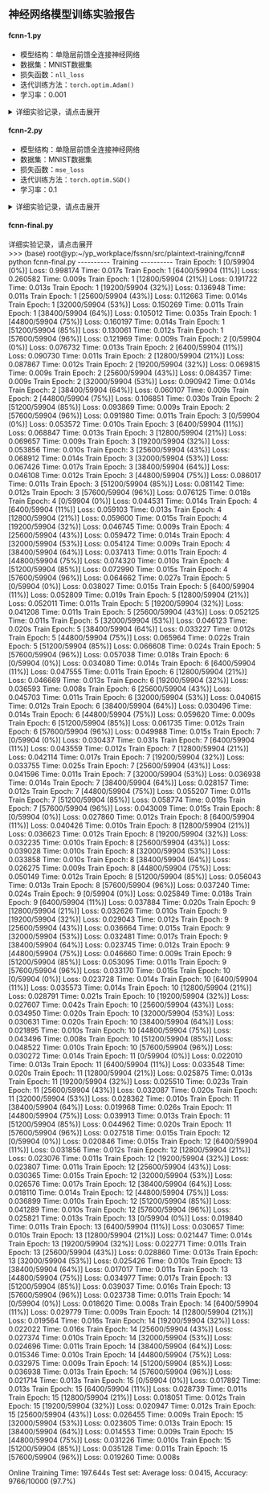 ## 神经网络模型训练实验报告

#### fcnn-1.py

+ 模型结构：单隐层前馈全连接神经网络
+ 数据集：MNIST数据集
+ 损失函数：`nll_loss`
+ 迭代训练方法：`torch.optim.Adam()`
+ 学习率：0.001

<details>
<summary>详细实验记录，请点击展开</summary>

```
root@yp:~/yp_workplace/fssnn/plaintext-training# python dnn-1.py
---------- Training ----------
Train Epoch: 1 [0/60032 (0%)]   Loss: 2.419761
Train Epoch: 1 [6400/60032 (11%)]       Loss: 0.378025
Train Epoch: 1 [12800/60032 (21%)]      Loss: 0.381010
Train Epoch: 1 [19200/60032 (32%)]      Loss: 0.089337
Train Epoch: 1 [25600/60032 (43%)]      Loss: 0.237961
Train Epoch: 1 [32000/60032 (53%)]      Loss: 0.083655
Train Epoch: 1 [38400/60032 (64%)]      Loss: 0.192265
Train Epoch: 1 [44800/60032 (75%)]      Loss: 0.023349
Train Epoch: 1 [51200/60032 (85%)]      Loss: 0.153509
Train Epoch: 1 [57600/60032 (96%)]      Loss: 0.261063
Train Epoch: 2 [0/60032 (0%)]   Loss: 0.028988
Train Epoch: 2 [6400/60032 (11%)]       Loss: 0.038453
Train Epoch: 2 [12800/60032 (21%)]      Loss: 0.069734
Train Epoch: 2 [19200/60032 (32%)]      Loss: 0.024647
Train Epoch: 2 [25600/60032 (43%)]      Loss: 0.018293
Train Epoch: 2 [32000/60032 (53%)]      Loss: 0.049095
Train Epoch: 2 [38400/60032 (64%)]      Loss: 0.189005
Train Epoch: 2 [44800/60032 (75%)]      Loss: 0.138169
Train Epoch: 2 [51200/60032 (85%)]      Loss: 0.061854
Train Epoch: 2 [57600/60032 (96%)]      Loss: 0.059899
Train Epoch: 3 [0/60032 (0%)]   Loss: 0.116870
Train Epoch: 3 [6400/60032 (11%)]       Loss: 0.077124
Train Epoch: 3 [12800/60032 (21%)]      Loss: 0.029688
Train Epoch: 3 [19200/60032 (32%)]      Loss: 0.020064
Train Epoch: 3 [25600/60032 (43%)]      Loss: 0.015206
Train Epoch: 3 [32000/60032 (53%)]      Loss: 0.053854
Train Epoch: 3 [38400/60032 (64%)]      Loss: 0.103416
Train Epoch: 3 [44800/60032 (75%)]      Loss: 0.041321
Train Epoch: 3 [51200/60032 (85%)]      Loss: 0.024421
Train Epoch: 3 [57600/60032 (96%)]      Loss: 0.073558
Train Epoch: 4 [0/60032 (0%)]   Loss: 0.032608
Train Epoch: 4 [6400/60032 (11%)]       Loss: 0.022690
Train Epoch: 4 [12800/60032 (21%)]      Loss: 0.016534
Train Epoch: 4 [19200/60032 (32%)]      Loss: 0.071902
Train Epoch: 4 [25600/60032 (43%)]      Loss: 0.017176
Train Epoch: 4 [32000/60032 (53%)]      Loss: 0.007934
Train Epoch: 4 [38400/60032 (64%)]      Loss: 0.032427
Train Epoch: 4 [44800/60032 (75%)]      Loss: 0.020052
Train Epoch: 4 [51200/60032 (85%)]      Loss: 0.004956
Train Epoch: 4 [57600/60032 (96%)]      Loss: 0.042306
Train Epoch: 5 [0/60032 (0%)]   Loss: 0.040913
Train Epoch: 5 [6400/60032 (11%)]       Loss: 0.101003
Train Epoch: 5 [12800/60032 (21%)]      Loss: 0.011993
Train Epoch: 5 [19200/60032 (32%)]      Loss: 0.022521
Train Epoch: 5 [25600/60032 (43%)]      Loss: 0.007509
Train Epoch: 5 [32000/60032 (53%)]      Loss: 0.055093
Train Epoch: 5 [38400/60032 (64%)]      Loss: 0.005142
Train Epoch: 5 [44800/60032 (75%)]      Loss: 0.014972
Train Epoch: 5 [51200/60032 (85%)]      Loss: 0.080698
Train Epoch: 5 [57600/60032 (96%)]      Loss: 0.019284
Train Epoch: 6 [0/60032 (0%)]   Loss: 0.010727
Train Epoch: 6 [6400/60032 (11%)]       Loss: 0.017538
Train Epoch: 6 [12800/60032 (21%)]      Loss: 0.078000
Train Epoch: 6 [19200/60032 (32%)]      Loss: 0.013608
Train Epoch: 6 [25600/60032 (43%)]      Loss: 0.033894
Train Epoch: 6 [32000/60032 (53%)]      Loss: 0.021327
Train Epoch: 6 [38400/60032 (64%)]      Loss: 0.006204
Train Epoch: 6 [44800/60032 (75%)]      Loss: 0.016416
Train Epoch: 6 [51200/60032 (85%)]      Loss: 0.062550
Train Epoch: 6 [57600/60032 (96%)]      Loss: 0.011328
Train Epoch: 7 [0/60032 (0%)]   Loss: 0.011965
Train Epoch: 7 [6400/60032 (11%)]       Loss: 0.008691
Train Epoch: 7 [12800/60032 (21%)]      Loss: 0.010216
Train Epoch: 7 [19200/60032 (32%)]      Loss: 0.005899
Train Epoch: 7 [25600/60032 (43%)]      Loss: 0.018620
Train Epoch: 7 [32000/60032 (53%)]      Loss: 0.024563
Train Epoch: 7 [38400/60032 (64%)]      Loss: 0.008717
Train Epoch: 7 [44800/60032 (75%)]      Loss: 0.001434
Train Epoch: 7 [51200/60032 (85%)]      Loss: 0.008146
Train Epoch: 7 [57600/60032 (96%)]      Loss: 0.029489
Train Epoch: 8 [0/60032 (0%)]   Loss: 0.016574
Train Epoch: 8 [6400/60032 (11%)]       Loss: 0.001225
Train Epoch: 8 [12800/60032 (21%)]      Loss: 0.027724
Train Epoch: 8 [19200/60032 (32%)]      Loss: 0.001028
Train Epoch: 8 [25600/60032 (43%)]      Loss: 0.004817
Train Epoch: 8 [32000/60032 (53%)]      Loss: 0.037788
Train Epoch: 8 [38400/60032 (64%)]      Loss: 0.020584
Train Epoch: 8 [44800/60032 (75%)]      Loss: 0.007056
Train Epoch: 8 [51200/60032 (85%)]      Loss: 0.007116
Train Epoch: 8 [57600/60032 (96%)]      Loss: 0.046963
Train Epoch: 9 [0/60032 (0%)]   Loss: 0.001628
Train Epoch: 9 [6400/60032 (11%)]       Loss: 0.001640
Train Epoch: 9 [12800/60032 (21%)]      Loss: 0.006468
Train Epoch: 9 [19200/60032 (32%)]      Loss: 0.079808
Train Epoch: 9 [25600/60032 (43%)]      Loss: 0.026593
Train Epoch: 9 [32000/60032 (53%)]      Loss: 0.006139
Train Epoch: 9 [38400/60032 (64%)]      Loss: 0.013681
Train Epoch: 9 [44800/60032 (75%)]      Loss: 0.002903
Train Epoch: 9 [51200/60032 (85%)]      Loss: 0.014027
Train Epoch: 9 [57600/60032 (96%)]      Loss: 0.003050
Train Epoch: 10 [0/60032 (0%)]  Loss: 0.001097
Train Epoch: 10 [6400/60032 (11%)]      Loss: 0.004033
Train Epoch: 10 [12800/60032 (21%)]     Loss: 0.013155
Train Epoch: 10 [19200/60032 (32%)]     Loss: 0.003086
Train Epoch: 10 [25600/60032 (43%)]     Loss: 0.003378
Train Epoch: 10 [32000/60032 (53%)]     Loss: 0.053060
Train Epoch: 10 [38400/60032 (64%)]     Loss: 0.041658
Train Epoch: 10 [44800/60032 (75%)]     Loss: 0.040401
Train Epoch: 10 [51200/60032 (85%)]     Loss: 0.005178
Train Epoch: 10 [57600/60032 (96%)]     Loss: 0.008221
---------- Testing ----------

Test set: Average loss: 0.0877, Accuracy: 9792/10000 (98%)

```
</details>

#### fcnn-2.py

+ 模型结构：单隐层前馈全连接神经网络
+ 数据集：MNIST数据集
+ 损失函数：`mse_loss`
+ 迭代训练方法：`torch.optim.SGD()`
+ 学习率：0.1

<details>
<summary>详细实验记录，请点击展开</summary>

```
---------- Training ----------
Train Epoch: 1 [0/60032 (0%)]   Loss: 6.058053
Train Epoch: 1 [6400/60032 (11%)]       Loss: 5.851298
Train Epoch: 1 [12800/60032 (21%)]      Loss: 5.851256
Train Epoch: 1 [19200/60032 (32%)]      Loss: 5.848225
Train Epoch: 1 [25600/60032 (43%)]      Loss: 5.846541
Train Epoch: 1 [32000/60032 (53%)]      Loss: 5.844421
Train Epoch: 1 [38400/60032 (64%)]      Loss: 5.843657
Train Epoch: 1 [44800/60032 (75%)]      Loss: 5.845916
Train Epoch: 1 [51200/60032 (85%)]      Loss: 5.842612
Train Epoch: 1 [57600/60032 (96%)]      Loss: 5.845046
Train Epoch: 2 [0/60032 (0%)]   Loss: 5.843408
Train Epoch: 2 [6400/60032 (11%)]       Loss: 5.844955
Train Epoch: 2 [12800/60032 (21%)]      Loss: 5.843951
Train Epoch: 2 [19200/60032 (32%)]      Loss: 5.844999
Train Epoch: 2 [25600/60032 (43%)]      Loss: 5.842420
Train Epoch: 2 [32000/60032 (53%)]      Loss: 5.843409
Train Epoch: 2 [38400/60032 (64%)]      Loss: 5.842717
Train Epoch: 2 [44800/60032 (75%)]      Loss: 5.842972
Train Epoch: 2 [51200/60032 (85%)]      Loss: 5.843401
Train Epoch: 2 [57600/60032 (96%)]      Loss: 5.842665
Train Epoch: 3 [0/60032 (0%)]   Loss: 5.842300
Train Epoch: 3 [6400/60032 (11%)]       Loss: 5.842464
Train Epoch: 3 [12800/60032 (21%)]      Loss: 5.842025
Train Epoch: 3 [19200/60032 (32%)]      Loss: 5.842281
Train Epoch: 3 [25600/60032 (43%)]      Loss: 5.841013
Train Epoch: 3 [32000/60032 (53%)]      Loss: 5.841524
Train Epoch: 3 [38400/60032 (64%)]      Loss: 5.841843
Train Epoch: 3 [44800/60032 (75%)]      Loss: 5.840415
Train Epoch: 3 [51200/60032 (85%)]      Loss: 5.842092
Train Epoch: 3 [57600/60032 (96%)]      Loss: 5.842103
Train Epoch: 4 [0/60032 (0%)]   Loss: 5.841815
Train Epoch: 4 [6400/60032 (11%)]       Loss: 5.841543
Train Epoch: 4 [12800/60032 (21%)]      Loss: 5.841352
Train Epoch: 4 [19200/60032 (32%)]      Loss: 5.840089
Train Epoch: 4 [25600/60032 (43%)]      Loss: 5.841389
Train Epoch: 4 [32000/60032 (53%)]      Loss: 5.841222
Train Epoch: 4 [38400/60032 (64%)]      Loss: 5.843036
Train Epoch: 4 [44800/60032 (75%)]      Loss: 5.840479
Train Epoch: 4 [51200/60032 (85%)]      Loss: 5.841539
Train Epoch: 4 [57600/60032 (96%)]      Loss: 5.841094
Train Epoch: 5 [0/60032 (0%)]   Loss: 5.841490
Train Epoch: 5 [6400/60032 (11%)]       Loss: 5.840541
Train Epoch: 5 [12800/60032 (21%)]      Loss: 5.841216
Train Epoch: 5 [19200/60032 (32%)]      Loss: 5.841224
Train Epoch: 5 [25600/60032 (43%)]      Loss: 5.841165
Train Epoch: 5 [32000/60032 (53%)]      Loss: 5.840399
Train Epoch: 5 [38400/60032 (64%)]      Loss: 5.841606
Train Epoch: 5 [44800/60032 (75%)]      Loss: 5.841685
Train Epoch: 5 [51200/60032 (85%)]      Loss: 5.841044
Train Epoch: 5 [57600/60032 (96%)]      Loss: 5.842269
Train Epoch: 6 [0/60032 (0%)]   Loss: 5.840602
Train Epoch: 6 [6400/60032 (11%)]       Loss: 5.841238
Train Epoch: 6 [12800/60032 (21%)]      Loss: 5.841222
Train Epoch: 6 [19200/60032 (32%)]      Loss: 5.841230
Train Epoch: 6 [25600/60032 (43%)]      Loss: 5.840969
Train Epoch: 6 [32000/60032 (53%)]      Loss: 5.840241
Train Epoch: 6 [38400/60032 (64%)]      Loss: 5.841067
Train Epoch: 6 [44800/60032 (75%)]      Loss: 5.839836
Train Epoch: 6 [51200/60032 (85%)]      Loss: 5.841802
Train Epoch: 6 [57600/60032 (96%)]      Loss: 5.841057
Train Epoch: 7 [0/60032 (0%)]   Loss: 5.841918
Train Epoch: 7 [6400/60032 (11%)]       Loss: 5.840887
Train Epoch: 7 [12800/60032 (21%)]      Loss: 5.840362
Train Epoch: 7 [19200/60032 (32%)]      Loss: 5.840958
Train Epoch: 7 [25600/60032 (43%)]      Loss: 5.841733
Train Epoch: 7 [32000/60032 (53%)]      Loss: 5.840253
Train Epoch: 7 [38400/60032 (64%)]      Loss: 5.841130
Train Epoch: 7 [44800/60032 (75%)]      Loss: 5.840352
Train Epoch: 7 [51200/60032 (85%)]      Loss: 5.840876
Train Epoch: 7 [57600/60032 (96%)]      Loss: 5.839400
Train Epoch: 8 [0/60032 (0%)]   Loss: 5.840098
Train Epoch: 8 [6400/60032 (11%)]       Loss: 5.839633
Train Epoch: 8 [12800/60032 (21%)]      Loss: 5.839721
Train Epoch: 8 [19200/60032 (32%)]      Loss: 5.839624
Train Epoch: 8 [25600/60032 (43%)]      Loss: 5.841210
Train Epoch: 8 [32000/60032 (53%)]      Loss: 5.839372
Train Epoch: 8 [38400/60032 (64%)]      Loss: 5.840246
Train Epoch: 8 [44800/60032 (75%)]      Loss: 5.840254
Train Epoch: 8 [51200/60032 (85%)]      Loss: 5.841022
Train Epoch: 8 [57600/60032 (96%)]      Loss: 5.841519
Train Epoch: 9 [0/60032 (0%)]   Loss: 5.841502
Train Epoch: 9 [6400/60032 (11%)]       Loss: 5.841007
Train Epoch: 9 [12800/60032 (21%)]      Loss: 5.841004
Train Epoch: 9 [19200/60032 (32%)]      Loss: 5.839887
Train Epoch: 9 [25600/60032 (43%)]      Loss: 5.840875
Train Epoch: 9 [32000/60032 (53%)]      Loss: 5.839470
Train Epoch: 9 [38400/60032 (64%)]      Loss: 5.840583
Train Epoch: 9 [44800/60032 (75%)]      Loss: 5.839631
Train Epoch: 9 [51200/60032 (85%)]      Loss: 5.840472
Train Epoch: 9 [57600/60032 (96%)]      Loss: 5.840898
Train Epoch: 10 [0/60032 (0%)]  Loss: 5.841048
Train Epoch: 10 [6400/60032 (11%)]      Loss: 5.841439
Train Epoch: 10 [12800/60032 (21%)]     Loss: 5.840178
Train Epoch: 10 [19200/60032 (32%)]     Loss: 5.841186
Train Epoch: 10 [25600/60032 (43%)]     Loss: 5.840291
Train Epoch: 10 [32000/60032 (53%)]     Loss: 5.841321
Train Epoch: 10 [38400/60032 (64%)]     Loss: 5.840518
Train Epoch: 10 [44800/60032 (75%)]     Loss: 5.840454
Train Epoch: 10 [51200/60032 (85%)]     Loss: 5.839942
Train Epoch: 10 [57600/60032 (96%)]     Loss: 5.840398

---------- Testing ----------
Test set: Average loss: 58.4067, Accuracy: 9603/10000 (96%)

```
</details>


#### fcnn-final.py

<deltails>

<summary>详细实验记录，请点击展开</summary>
>>> (base) root@yp:~/yp_workplace/fssnn/src/plaintext-training/fcnn# python fcnn-final.py
---------- Training ----------
Train Epoch: 1 [0/59904 (0%)]   Loss: 0.998174  Time: 0.017s
Train Epoch: 1 [6400/59904 (11%)]       Loss: 0.260582  Time: 0.009s
Train Epoch: 1 [12800/59904 (21%)]      Loss: 0.191722  Time: 0.013s
Train Epoch: 1 [19200/59904 (32%)]      Loss: 0.136948  Time: 0.011s
Train Epoch: 1 [25600/59904 (43%)]      Loss: 0.112663  Time: 0.014s
Train Epoch: 1 [32000/59904 (53%)]      Loss: 0.150269  Time: 0.011s
Train Epoch: 1 [38400/59904 (64%)]      Loss: 0.105012  Time: 0.035s
Train Epoch: 1 [44800/59904 (75%)]      Loss: 0.160197  Time: 0.014s
Train Epoch: 1 [51200/59904 (85%)]      Loss: 0.130061  Time: 0.012s
Train Epoch: 1 [57600/59904 (96%)]      Loss: 0.121969  Time: 0.009s
Train Epoch: 2 [0/59904 (0%)]   Loss: 0.076732  Time: 0.013s
Train Epoch: 2 [6400/59904 (11%)]       Loss: 0.090730  Time: 0.011s
Train Epoch: 2 [12800/59904 (21%)]      Loss: 0.087867  Time: 0.012s
Train Epoch: 2 [19200/59904 (32%)]      Loss: 0.069815  Time: 0.009s
Train Epoch: 2 [25600/59904 (43%)]      Loss: 0.084357  Time: 0.009s
Train Epoch: 2 [32000/59904 (53%)]      Loss: 0.090942  Time: 0.014s
Train Epoch: 2 [38400/59904 (64%)]      Loss: 0.060107  Time: 0.009s
Train Epoch: 2 [44800/59904 (75%)]      Loss: 0.106851  Time: 0.030s
Train Epoch: 2 [51200/59904 (85%)]      Loss: 0.093869  Time: 0.009s
Train Epoch: 2 [57600/59904 (96%)]      Loss: 0.091980  Time: 0.011s
Train Epoch: 3 [0/59904 (0%)]   Loss: 0.053572  Time: 0.010s
Train Epoch: 3 [6400/59904 (11%)]       Loss: 0.068847  Time: 0.013s
Train Epoch: 3 [12800/59904 (21%)]      Loss: 0.069657  Time: 0.009s
Train Epoch: 3 [19200/59904 (32%)]      Loss: 0.053856  Time: 0.010s
Train Epoch: 3 [25600/59904 (43%)]      Loss: 0.068912  Time: 0.014s
Train Epoch: 3 [32000/59904 (53%)]      Loss: 0.067426  Time: 0.017s
Train Epoch: 3 [38400/59904 (64%)]      Loss: 0.046108  Time: 0.012s
Train Epoch: 3 [44800/59904 (75%)]      Loss: 0.086017  Time: 0.011s
Train Epoch: 3 [51200/59904 (85%)]      Loss: 0.081142  Time: 0.012s
Train Epoch: 3 [57600/59904 (96%)]      Loss: 0.076125  Time: 0.018s
Train Epoch: 4 [0/59904 (0%)]   Loss: 0.044531  Time: 0.014s
Train Epoch: 4 [6400/59904 (11%)]       Loss: 0.059103  Time: 0.013s
Train Epoch: 4 [12800/59904 (21%)]      Loss: 0.059600  Time: 0.015s
Train Epoch: 4 [19200/59904 (32%)]      Loss: 0.046745  Time: 0.009s
Train Epoch: 4 [25600/59904 (43%)]      Loss: 0.059472  Time: 0.014s
Train Epoch: 4 [32000/59904 (53%)]      Loss: 0.054124  Time: 0.009s
Train Epoch: 4 [38400/59904 (64%)]      Loss: 0.037413  Time: 0.011s
Train Epoch: 4 [44800/59904 (75%)]      Loss: 0.074320  Time: 0.010s
Train Epoch: 4 [51200/59904 (85%)]      Loss: 0.072990  Time: 0.015s
Train Epoch: 4 [57600/59904 (96%)]      Loss: 0.064662  Time: 0.027s
Train Epoch: 5 [0/59904 (0%)]   Loss: 0.038027  Time: 0.015s
Train Epoch: 5 [6400/59904 (11%)]       Loss: 0.052809  Time: 0.019s
Train Epoch: 5 [12800/59904 (21%)]      Loss: 0.052011  Time: 0.011s
Train Epoch: 5 [19200/59904 (32%)]      Loss: 0.041208  Time: 0.011s
Train Epoch: 5 [25600/59904 (43%)]      Loss: 0.052125  Time: 0.011s
Train Epoch: 5 [32000/59904 (53%)]      Loss: 0.046123  Time: 0.020s
Train Epoch: 5 [38400/59904 (64%)]      Loss: 0.033227  Time: 0.012s
Train Epoch: 5 [44800/59904 (75%)]      Loss: 0.065964  Time: 0.022s
Train Epoch: 5 [51200/59904 (85%)]      Loss: 0.066608  Time: 0.024s
Train Epoch: 5 [57600/59904 (96%)]      Loss: 0.057038  Time: 0.018s
Train Epoch: 6 [0/59904 (0%)]   Loss: 0.034080  Time: 0.014s
Train Epoch: 6 [6400/59904 (11%)]       Loss: 0.047555  Time: 0.011s
Train Epoch: 6 [12800/59904 (21%)]      Loss: 0.046669  Time: 0.013s
Train Epoch: 6 [19200/59904 (32%)]      Loss: 0.036593  Time: 0.008s
Train Epoch: 6 [25600/59904 (43%)]      Loss: 0.045703  Time: 0.011s
Train Epoch: 6 [32000/59904 (53%)]      Loss: 0.040615  Time: 0.012s
Train Epoch: 6 [38400/59904 (64%)]      Loss: 0.030496  Time: 0.014s
Train Epoch: 6 [44800/59904 (75%)]      Loss: 0.059620  Time: 0.009s
Train Epoch: 6 [51200/59904 (85%)]      Loss: 0.061735  Time: 0.012s
Train Epoch: 6 [57600/59904 (96%)]      Loss: 0.049988  Time: 0.015s
Train Epoch: 7 [0/59904 (0%)]   Loss: 0.030437  Time: 0.031s
Train Epoch: 7 [6400/59904 (11%)]       Loss: 0.043559  Time: 0.012s
Train Epoch: 7 [12800/59904 (21%)]      Loss: 0.042114  Time: 0.017s
Train Epoch: 7 [19200/59904 (32%)]      Loss: 0.033755  Time: 0.025s
Train Epoch: 7 [25600/59904 (43%)]      Loss: 0.041596  Time: 0.011s
Train Epoch: 7 [32000/59904 (53%)]      Loss: 0.036938  Time: 0.014s
Train Epoch: 7 [38400/59904 (64%)]      Loss: 0.028157  Time: 0.012s
Train Epoch: 7 [44800/59904 (75%)]      Loss: 0.055207  Time: 0.011s
Train Epoch: 7 [51200/59904 (85%)]      Loss: 0.058774  Time: 0.019s
Train Epoch: 7 [57600/59904 (96%)]      Loss: 0.043009  Time: 0.015s
Train Epoch: 8 [0/59904 (0%)]   Loss: 0.027860  Time: 0.012s
Train Epoch: 8 [6400/59904 (11%)]       Loss: 0.040426  Time: 0.010s
Train Epoch: 8 [12800/59904 (21%)]      Loss: 0.036623  Time: 0.012s
Train Epoch: 8 [19200/59904 (32%)]      Loss: 0.032235  Time: 0.010s
Train Epoch: 8 [25600/59904 (43%)]      Loss: 0.039028  Time: 0.010s
Train Epoch: 8 [32000/59904 (53%)]      Loss: 0.033858  Time: 0.010s
Train Epoch: 8 [38400/59904 (64%)]      Loss: 0.026275  Time: 0.009s
Train Epoch: 8 [44800/59904 (75%)]      Loss: 0.050149  Time: 0.012s
Train Epoch: 8 [51200/59904 (85%)]      Loss: 0.056043  Time: 0.013s
Train Epoch: 8 [57600/59904 (96%)]      Loss: 0.037240  Time: 0.024s
Train Epoch: 9 [0/59904 (0%)]   Loss: 0.025849  Time: 0.018s
Train Epoch: 9 [6400/59904 (11%)]       Loss: 0.037884  Time: 0.020s
Train Epoch: 9 [12800/59904 (21%)]      Loss: 0.032626  Time: 0.010s
Train Epoch: 9 [19200/59904 (32%)]      Loss: 0.029043  Time: 0.012s
Train Epoch: 9 [25600/59904 (43%)]      Loss: 0.036664  Time: 0.015s
Train Epoch: 9 [32000/59904 (53%)]      Loss: 0.032481  Time: 0.017s
Train Epoch: 9 [38400/59904 (64%)]      Loss: 0.023745  Time: 0.012s
Train Epoch: 9 [44800/59904 (75%)]      Loss: 0.046660  Time: 0.009s
Train Epoch: 9 [51200/59904 (85%)]      Loss: 0.053095  Time: 0.011s
Train Epoch: 9 [57600/59904 (96%)]      Loss: 0.033170  Time: 0.015s
Train Epoch: 10 [0/59904 (0%)]  Loss: 0.023728  Time: 0.014s
Train Epoch: 10 [6400/59904 (11%)]      Loss: 0.035573  Time: 0.014s
Train Epoch: 10 [12800/59904 (21%)]     Loss: 0.028791  Time: 0.021s
Train Epoch: 10 [19200/59904 (32%)]     Loss: 0.027607  Time: 0.042s
Train Epoch: 10 [25600/59904 (43%)]     Loss: 0.034950  Time: 0.020s
Train Epoch: 10 [32000/59904 (53%)]     Loss: 0.030631  Time: 0.020s
Train Epoch: 10 [38400/59904 (64%)]     Loss: 0.021895  Time: 0.010s
Train Epoch: 10 [44800/59904 (75%)]     Loss: 0.043496  Time: 0.008s
Train Epoch: 10 [51200/59904 (85%)]     Loss: 0.048522  Time: 0.010s
Train Epoch: 10 [57600/59904 (96%)]     Loss: 0.030272  Time: 0.014s
Train Epoch: 11 [0/59904 (0%)]  Loss: 0.022010  Time: 0.013s
Train Epoch: 11 [6400/59904 (11%)]      Loss: 0.033548  Time: 0.020s
Train Epoch: 11 [12800/59904 (21%)]     Loss: 0.025875  Time: 0.013s
Train Epoch: 11 [19200/59904 (32%)]     Loss: 0.025510  Time: 0.023s
Train Epoch: 11 [25600/59904 (43%)]     Loss: 0.032087  Time: 0.020s
Train Epoch: 11 [32000/59904 (53%)]     Loss: 0.028362  Time: 0.010s
Train Epoch: 11 [38400/59904 (64%)]     Loss: 0.019968  Time: 0.026s
Train Epoch: 11 [44800/59904 (75%)]     Loss: 0.039913  Time: 0.013s
Train Epoch: 11 [51200/59904 (85%)]     Loss: 0.044962  Time: 0.020s
Train Epoch: 11 [57600/59904 (96%)]     Loss: 0.027518  Time: 0.015s
Train Epoch: 12 [0/59904 (0%)]  Loss: 0.020846  Time: 0.015s
Train Epoch: 12 [6400/59904 (11%)]      Loss: 0.031856  Time: 0.012s
Train Epoch: 12 [12800/59904 (21%)]     Loss: 0.023076  Time: 0.011s
Train Epoch: 12 [19200/59904 (32%)]     Loss: 0.023807  Time: 0.011s
Train Epoch: 12 [25600/59904 (43%)]     Loss: 0.030365  Time: 0.015s
Train Epoch: 12 [32000/59904 (53%)]     Loss: 0.026576  Time: 0.017s
Train Epoch: 12 [38400/59904 (64%)]     Loss: 0.018110  Time: 0.014s
Train Epoch: 12 [44800/59904 (75%)]     Loss: 0.036899  Time: 0.010s
Train Epoch: 12 [51200/59904 (85%)]     Loss: 0.041289  Time: 0.010s
Train Epoch: 12 [57600/59904 (96%)]     Loss: 0.025821  Time: 0.013s
Train Epoch: 13 [0/59904 (0%)]  Loss: 0.019840  Time: 0.011s
Train Epoch: 13 [6400/59904 (11%)]      Loss: 0.030657  Time: 0.010s
Train Epoch: 13 [12800/59904 (21%)]     Loss: 0.021447  Time: 0.014s
Train Epoch: 13 [19200/59904 (32%)]     Loss: 0.022771  Time: 0.011s
Train Epoch: 13 [25600/59904 (43%)]     Loss: 0.028860  Time: 0.013s
Train Epoch: 13 [32000/59904 (53%)]     Loss: 0.025426  Time: 0.010s
Train Epoch: 13 [38400/59904 (64%)]     Loss: 0.017017  Time: 0.011s
Train Epoch: 13 [44800/59904 (75%)]     Loss: 0.034977  Time: 0.017s
Train Epoch: 13 [51200/59904 (85%)]     Loss: 0.039037  Time: 0.016s
Train Epoch: 13 [57600/59904 (96%)]     Loss: 0.023738  Time: 0.011s
Train Epoch: 14 [0/59904 (0%)]  Loss: 0.018620  Time: 0.008s
Train Epoch: 14 [6400/59904 (11%)]      Loss: 0.029779  Time: 0.009s
Train Epoch: 14 [12800/59904 (21%)]     Loss: 0.019564  Time: 0.016s
Train Epoch: 14 [19200/59904 (32%)]     Loss: 0.022022  Time: 0.016s
Train Epoch: 14 [25600/59904 (43%)]     Loss: 0.027374  Time: 0.010s
Train Epoch: 14 [32000/59904 (53%)]     Loss: 0.024696  Time: 0.011s
Train Epoch: 14 [38400/59904 (64%)]     Loss: 0.015346  Time: 0.010s
Train Epoch: 14 [44800/59904 (75%)]     Loss: 0.032975  Time: 0.009s
Train Epoch: 14 [51200/59904 (85%)]     Loss: 0.036938  Time: 0.013s
Train Epoch: 14 [57600/59904 (96%)]     Loss: 0.021714  Time: 0.013s
Train Epoch: 15 [0/59904 (0%)]  Loss: 0.017892  Time: 0.013s
Train Epoch: 15 [6400/59904 (11%)]      Loss: 0.028739  Time: 0.011s
Train Epoch: 15 [12800/59904 (21%)]     Loss: 0.018051  Time: 0.012s
Train Epoch: 15 [19200/59904 (32%)]     Loss: 0.020947  Time: 0.012s
Train Epoch: 15 [25600/59904 (43%)]     Loss: 0.026455  Time: 0.009s
Train Epoch: 15 [32000/59904 (53%)]     Loss: 0.023605  Time: 0.013s
Train Epoch: 15 [38400/59904 (64%)]     Loss: 0.014553  Time: 0.009s
Train Epoch: 15 [44800/59904 (75%)]     Loss: 0.031226  Time: 0.010s
Train Epoch: 15 [51200/59904 (85%)]     Loss: 0.035128  Time: 0.011s
Train Epoch: 15 [57600/59904 (96%)]     Loss: 0.019260  Time: 0.008s

Online Training Time: 197.644s 
Test set: Average loss: 0.0415, Accuracy: 9766/10000 (97.7%)

</deltails>